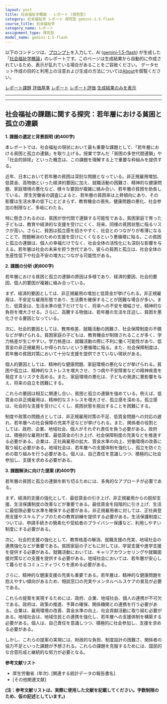 ```yaml
---
layout: post
title: 社会福祉学概論 - レポート (探究型)
category: 社会福祉学 レポート 探究型 gemini-1.5-flash
course_title: 社会福祉学
category_name: レポート
assignment_type: 探究型
model_name: gemini-1.5-flash
---
```


以下のコンテンツは、[プロンプト](http://127.0.0.1:8000/generated/社会福祉学/gemini-1.5-flash/prompt_レポート-探究型.md)を入力して、AI ([gemini-1.5-flash](contents/gemini-1.5-flash)) が生成した「[社会福祉学概論](/contents/社会福祉学/)」のレポートです。このページは生成結果から自動的に作成されているため、表示が乱れている場合があることをご容赦ください。
データセット作成の目的と利用上の注意および生成の方法については[About](/About)を御覧ください。

[レポート課題](../レポート課題-探究型)
[評価基準](../評価基準-探究型)
[レポート](../レポート-探究型)
[レポート評価](../レポート評価-探究型)
[生成結果のみを表示](http://127.0.0.1:8000/generated/社会福祉学/gemini-1.5-flash/レポート-探究型.md)
  

***
***
  
## 社会福祉の課題に関する探究：若年層における貧困と孤立の連鎖

**1. 課題の選定と背景説明 (約400字)**

本レポートでは、社会福祉の現状において最も重要な課題として、「若年層における貧困と孤立の連鎖」を取り上げる。授業で学んだ「貧困の多世代間連鎖」や「社会的排除」といった概念は、この課題を理解する上で重要な枠組みを提供する。

近年、日本において若年層の貧困は深刻な問題となっている。非正規雇用増加、低賃金、高物価といった経済的要因に加え、就職活動の困難さ、精神的な健康問題、家庭環境の悪化など、様々な要因が複雑に絡み合い、若年層の貧困を助長している。  厚生労働省の調査によると、若年層の貧困率は上昇傾向にあり、その影響は生活水準の低下にとどまらず、教育機会の喪失、健康問題の悪化、社会参加の制限など、多岐にわたる。

特に懸念されるのは、貧困が世代間で連鎖する可能性である。貧困家庭で育った子どもは、教育や経済的な支援を受けにくく、将来、同様の貧困状態に陥るリスクが高い。さらに、貧困は孤立感を招きやすく、社会とのつながりが希薄になることで、問題解決のための支援を受けにくくなるという悪循環に陥る。この貧困と孤立の連鎖は、個人の幸福だけでなく、社会全体の活性化にも深刻な影響を与える。若年層は社会の未来を担う世代であり、彼らの貧困と孤立は、社会全体の生産性低下や社会不安の増大につながる可能性がある。


**2. 課題の分析 (約800字)**

若年層における貧困と孤立の連鎖の原因は多様であり、経済的要因、社会的要因、個人的要因が複雑に絡み合っている。

まず、経済的要因としては、非正規雇用の増加と低賃金が挙げられる。非正規雇用は、不安定な雇用形態であり、生活費を確保することが困難な場合が多い。また、低賃金は、生活水準の低下だけでなく、将来への不安を増幅させ、精神的な負担を増大させる。さらに、高騰する物価は、若年層の生活を圧迫し、貧困を悪化させる要因となっている。

次に、社会的要因としては、教育格差、就職活動の困難さ、社会保障制度の不備などが挙げられる。貧困家庭の子どもは、教育機会が制限されることが多く、学力格差が生じやすい。学力格差は、就職活動の際に不利に働く可能性があり、低賃金の非正規雇用しか得られないという悪循環に陥る。また、社会保障制度は、若年層の貧困対策において十分な支援を提供できていない現状がある。

個人的要因としては、精神的な健康問題、家庭環境の悪化などが挙げられる。貧困や孤立は、精神的なストレスを増大させ、うつ病や不安障害などの精神疾患を発症するリスクを高める。また、家庭環境の悪化は、子どもの発達に悪影響を与え、将来の自立を困難にする。

これらの要因は相互に関連し合い、貧困と孤立の連鎖を強めている。例えば、低賃金の非正規雇用は、精神的なストレスを増大させ、孤立感を深める。孤立感は、社会的な支援を受けにくくし、貧困状態を脱出することを困難にする。

制度や政策の問題点としては、非正規雇用対策の不足、低賃金問題への対応の遅れ、若年層への社会保障の充実不足などが挙げられる。また、関係者の役割としては、政府、企業、地域社会、個人がそれぞれ責任を負う必要がある。政府は、積極的な雇用対策、最低賃金の引き上げ、社会保障制度の充実などを推進する必要がある。企業は、正社員雇用の拡大、賃金水準の向上、労働環境の改善に取り組む必要がある。地域社会は、若年層への支援体制を強化し、孤立を防ぐための取り組みを行う必要がある。個人は、自己責任を意識しつつ、積極的に社会参加し、支援を求める必要がある。


**3. 課題解決に向けた提案 (約400字)**

若年層の貧困と孤立の連鎖を断ち切るためには、多角的なアプローチが必要である。

まず、経済的支援の強化として、最低賃金の引き上げ、非正規雇用からの脱却支援、生活保護制度の改善などが重要である。最低賃金を段階的に引き上げ、生活に最低限必要な水準を確保する必要がある。非正規雇用者に対しては、正社員登用支援やスキルアップのための教育訓練を提供する必要がある。生活保護制度については、申請手続きの簡素化や受給者のプライバシー保護など、利用しやすい制度にする必要がある。

次に、社会的支援の強化として、教育格差の解消、就職支援の充実、地域社会の連携強化などが重要である。貧困家庭の子どもに対しては、学習支援や進学支援を提供する必要がある。就職活動においては、キャリアカウンセリングや就職面接対策などの支援を提供する必要がある。地域社会においては、若年層が安心して暮らせるコミュニティづくりを進める必要がある。

さらに、精神的な健康支援の充実も重要である。若年層は、精神的な健康問題を抱えやすい傾向があるため、相談窓口の充実やメンタルヘルスケアの普及が必要である。

これらの提案を実現するためには、政府、企業、地域社会、個人の連携が不可欠である。政府は、政策の推進、予算の確保、関係機関との連携を行う必要がある。企業は、雇用環境の改善、賃金水準の向上、社会貢献活動に取り組む必要がある。地域社会は、地域住民との連携を強化し、若年層への支援体制を構築する必要がある。個人は、自己責任を意識しつつ、積極的に社会参加し、支援を求める必要がある。

しかし、これらの提案の実現には、財政的な負担、制度設計の困難さ、関係者の協力不足といった課題が予想される。これらの課題を克服するためには、国民的な合意形成と継続的な努力が必要となる。


**参考文献リスト**

* 厚生労働省. (年次).  [関連する統計データの報告書名].
* [その他関連文献]


**(注：参考文献リストは、実際に使用した文献を記載してください。字数制限のため、仮の記述としています。)**
